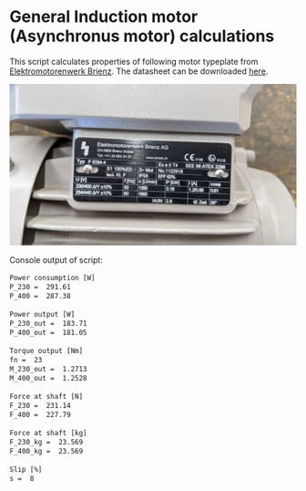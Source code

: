 # General Induction motor (Asynchronus motor) calculations

This script calculates properties of following motor typeplate from [Elektromotorenwerk Brienz](http://www.emwb.ch/). The datasheet can be downloaded [here](200402_80643332_DB.pdf).

![EMW Typeplate](Typeplate_0.18kW_Motor.jpg)

Console output of script:

```
Power consumption [W]
P_230 =  291.61
P_400 =  287.38

Power output [W]
P_230_out =  183.71
P_400_out =  181.05

Torque output [Nm]
fn =  23
M_230_out =  1.2713
M_400_out =  1.2528

Force at shaft [N]
F_230 =  231.14
F_400 =  227.79

Force at shaft [kg]
F_230_kg =  23.569
F_400_kg =  23.569

Slip [%]
s =  8
```